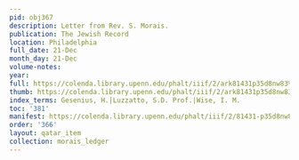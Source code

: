 ```yaml
---
pid: obj367
description: Letter from Rev. S. Morais.
publication: The Jewish Record
location: Philadelphia
full_date: 21-Dec
month_day: 21-Dec
volume-notes:
year:
full: https://colenda.library.upenn.edu/phalt/iiif/2/ark81431p35d8nw83%2FSHA256E-s6991057--612ae6f639f2c511af5ddc0531dfe1705919fb37a53e558791d19699ad9c1095.jpeg/full/3500,/0/default.jpg
thumb: https://colenda.library.upenn.edu/phalt/iiif/2/ark81431p35d8nw83%2FSHA256E-s6991057--612ae6f639f2c511af5ddc0531dfe1705919fb37a53e558791d19699ad9c1095.jpeg/full/!200,200/0/default.jpg
index_terms: Gesenius, H.|Luzzatto, S.D. Prof.|Wise, I. M.
toc: '381'
manifest: https://colenda.library.upenn.edu/phalt/iiif/2/81431-p35d8nw83/manifest
order: '366'
layout: qatar_item
collection: morais_ledger
---
```

